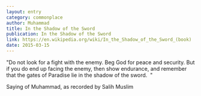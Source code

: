 ```yaml
---
layout: entry
category: commonplace
author: Muhammad
title: In the Shadow of the Sword
publication: In the Shadow of the Sword
link: https://en.wikipedia.org/wiki/In_the_Shadow_of_the_Sword_(book)
date: 2015-03-15
---
```


"Do not look for a fight with the enemy. Beg God for peace and security. But if you do end up facing the enemy, then show endurance, and remember that the gates of Paradise lie in the shadow of the sword.  "

Saying of Muhammad, as recorded by Salih Muslim 
